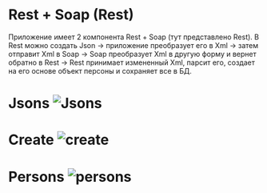 # Rest + Soap (Rest)
Приложение имеет 2 компонента Rest + Soap (тут представлено Rest). В Rest можно создать Json -> приложение преобразует его в Xml -> затем отправит Xml в Soap -> Soap преобразует Xml в другую форму и вернет обратно в Rest -> Rest принимает измененный Xml, парсит его, создает на его основе объект персоны и сохраняет все в БД.
# Jsons ![Jsons](https://github.com/linkroot1/Rest/assets/90197950/69364209-15f8-41e3-8584-0a4e3e0ced9b)
# Create ![create](https://github.com/linkroot1/Rest/assets/90197950/e5a194db-0963-48ae-b1e4-f1841ae9a613)
# Persons ![persons](https://github.com/linkroot1/Rest/assets/90197950/6c491793-c763-4aed-9458-ee25005e0b48)
